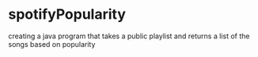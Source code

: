 # spotifyPopularity

creating a java program that takes a public playlist and returns a list of the songs based on popularity
